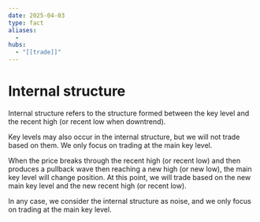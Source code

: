 ```yaml
---
date: 2025-04-03
type: fact
aliases:
  -
hubs:
  - "[[trade]]"
---
```


# Internal structure

Internal structure refers to the structure formed between the key level and the recent high (or recent low when downtrend).

Key levels may also occur in the internal structure, but we will not trade based on them. We only focus on trading at the main key level.

When the price breaks through the recent high (or recent low) and then produces a pullback wave then reaching a new high (or new low), the main key level will change position. At this point, we will trade based on the new main key level and the new recent high (or recent low).

In any case, we consider the internal structure as noise, and we only focus on trading at the main key level.
